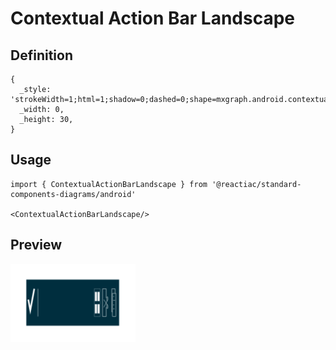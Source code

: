# Contextual Action Bar Landscape

## Definition

```
{
  _style: 'strokeWidth=1;html=1;shadow=0;dashed=0;shape=mxgraph.android.contextual_action_bar_landscape;fillColor=#002E3E;sketch=0;',
  _width: 0,
  _height: 30,
}
```

## Usage

```
import { ContextualActionBarLandscape } from '@reactiac/standard-components-diagrams/android'

<ContextualActionBarLandscape/>
```

## Preview

<img src="./contextual-action-bar-landscape.png" width="200"/>
